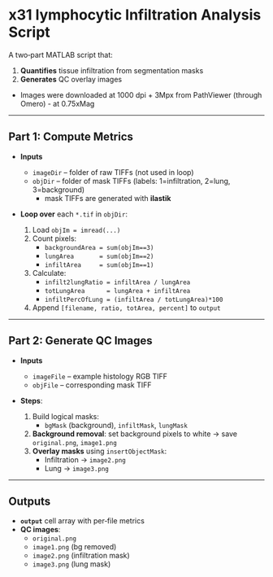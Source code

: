 # x31 lymphocytic Infiltration Analysis Script

A two‐part MATLAB script that:

1. **Quantifies** tissue infiltration from segmentation masks  
2. **Generates** QC overlay images

- Images were downloaded at 1000 dpi + 3Mpx from PathViewer (through Omero) - at 0.75xMag
---

## Part 1: Compute Metrics

- **Inputs**  
  - `imageDir` – folder of raw TIFFs (not used in loop) 
  - `objDir` – folder of mask TIFFs (labels: 1=infiltration, 2=lung, 3=background)  
    - mask TIFFs are generated with **ilastik**
    
- **Loop over** each `*.tif` in `objDir`:  
  1. Load `objIm = imread(...)`  
  2. Count pixels:  
     - `backgroundArea = sum(objIm==3)`  
     - `lungArea       = sum(objIm==2)`  
     - `infiltArea     = sum(objIm==1)`  
  3. Calculate:  
     - `infilt2lungRatio = infiltArea / lungArea`  
     - `totLungArea      = lungArea + infiltArea`  
     - `infiltPercOfLung = (infiltArea / totLungArea)*100`  
  4. Append `[filename, ratio, totArea, percent]` to `output`

---

## Part 2: Generate QC Images

- **Inputs**  
  - `imageFile` – example histology RGB TIFF  
  - `objFile` – corresponding mask TIFF  

- **Steps**:  
  1. Build logical masks:  
     - `bgMask` (background), `infiltMask`, `lungMask`  
  2. **Background removal**: set background pixels to white → save `original.png`, `image1.png`  
  3. **Overlay masks** using `insertObjectMask`:  
     - Infiltration → `image2.png`  
     - Lung          → `image3.png`  

---

## Outputs

- **`output`** cell array with per‐file metrics  
- **QC images**:  
  - `original.png`  
  - `image1.png` (bg removed)  
  - `image2.png` (infiltration mask)  
  - `image3.png` (lung mask)
